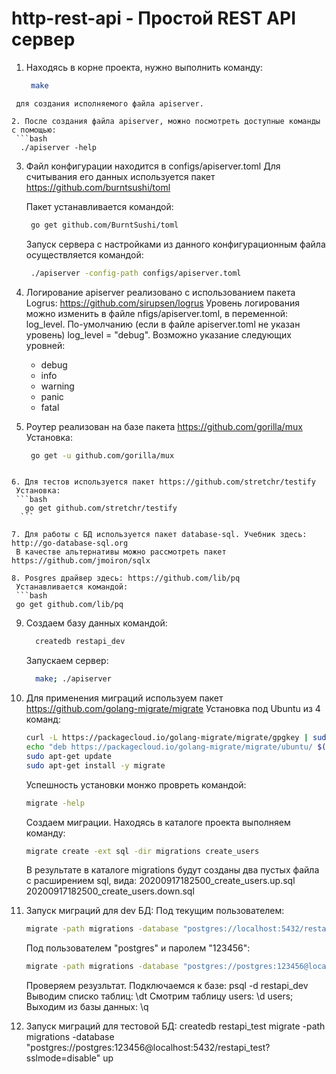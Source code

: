 # http-rest-api - Простой REST API сервер
1. Находясь в корне проекта, нужно выполнить команду:
   ```bash
    make
  ```
   для создания исполняемого файла apiserver.

2. После создания файла apiserver, можно посмотреть доступные команды с помощью:
   ```bash
    ./apiserver -help
   ```

3. Файл конфигурации находится в configs/apiserver.toml
   Для считывания его данных используется пакет https://github.com/burntsushi/toml

   Пакет устанавливается командой:
   ```bash
    go get github.com/BurntSushi/toml
   ```
   Запуск сервера с настройками из данного конфигурационным файла осуществляется командой:
   ```bash
    ./apiserver -config-path configs/apiserver.toml
   ```
4. Логирование apiserver реализовано с использованием пакета Logrus: https://github.com/sirupsen/logrus
   Уровень логирования можно изменить в файле nfigs/apiserver.toml, в переменной: log_level.
   По-умолчанию (если в файле apiserver.toml не указан уровень) log_level = "debug".
   Возможно указание следующих уровней:
    - debug
    - info
    - warning
    - panic
    - fatal 

5. Роутер реализован на базе пакета https://github.com/gorilla/mux
   Установка:
   ```bash
    go get -u github.com/gorilla/mux 
  ```

6. Для тестов используется пакет https://github.com/stretchr/testify
   Установка:
   ```bash
     go get github.com/stretchr/testify
    ```

7. Для работы с БД используется пакет database-sql. Учебник здесь: http://go-database-sql.org
   В качестве альтернативы можно рассмотреть пакет https://github.com/jmoiron/sqlx

8. Posgres драйвер здесь: https://github.com/lib/pq
   Устанавливается командой:
   ```bash
   go get github.com/lib/pq 
   ```
9. Создаем базу данных командой:
    ```bash
      createdb restapi_dev
    ```
    Запускаем сервер:
    ```bash
      make; ./apiserver
    ```
10. Для применения миграций используем пакет https://github.com/golang-migrate/migrate
    Установка под Ubuntu из 4 команд: 
    ```bash
    curl -L https://packagecloud.io/golang-migrate/migrate/gpgkey | sudo apt-key add -
    echo "deb https://packagecloud.io/golang-migrate/migrate/ubuntu/ $(lsb_release -sc) main" > sudo /etc/apt/sources.list.d/migrate.list
    sudo apt-get update
    sudo apt-get install -y migrate
    ```
    Успешность установки монжо провреть командой:
    ```bash
    migrate -help
    ```
    Создаем миграции. Находясь в каталоге проекта выполняем команду:
    ```bash
    migrate create -ext sql -dir migrations create_users
    ```
    В результате в каталоге migrations будут созданы два пустых файла с расширением sql, вида:
    20200917182500_create_users.up.sql
    20200917182500_create_users.down.sql

11. Запуск миграций для dev БД:
    Под текущим пользователем:
    ```bash
    migrate -path migrations -database "postgres://localhost:5432/restapi_dev?sslmode=disable" up
    ```
    Под пользователем "postgres" и паролем "123456":
    ```bash
    migrate -path migrations -database "postgres://postgres:123456@localhost:5432/restapi_dev?sslmode=disable" up
    ```
    Проверяем резузльтат.
    Подключаемся к базе: psql -d restapi_dev
    Выводим списко таблиц: \dt
    Смотрим таблицу users: \d users;
    Выходим из базы данных: \q

12. Запуск миграций для тестовой БД:
    createdb restapi_test
    migrate -path migrations -database "postgres://postgres:123456@localhost:5432/restapi_test?sslmode=disable" up
